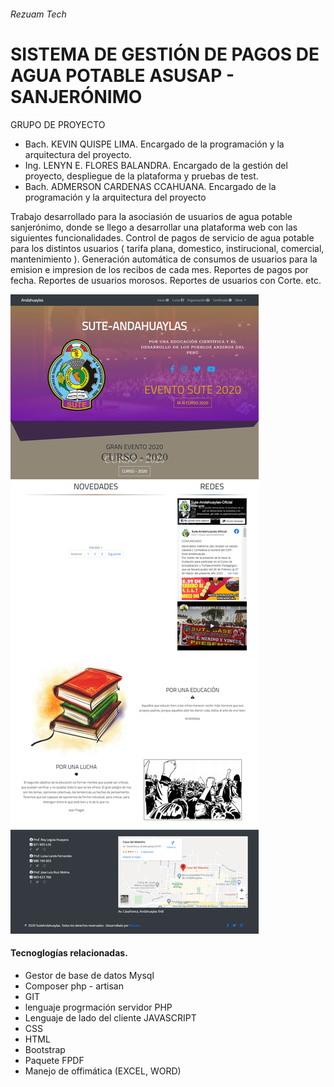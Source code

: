 ###### Rezuam Tech
# SISTEMA DE GESTIÓN DE PAGOS DE AGUA POTABLE ASUSAP - SANJERÓNIMO

GRUPO DE PROYECTO
- Bach. KEVIN QUISPE LIMA. Encargado de la programación y la arquitectura del proyecto.
- Ing. LENYN E. FLORES BALANDRA. Encargado de la gestión del proyecto, despliegue de la plataforma y pruebas de test.
- Bach. ADMERSON CARDENAS CCAHUANA. Encargado de la programación y la arquitectura del proyecto

Trabajo desarrollado para la asociasión de usuarios de agua potable sanjerónimo, donde se llego a desarrollar una plataforma web con las siguientes funcionalidades. Control de pagos de servicio de agua potable para los distintos usuarios ( tarifa plana, domestico, instirucional, comercial, mantenimiento ). Generación automática de consumos de usuarios para la emision e impresion de los recibos de cada mes. Reportes de pagos por fecha. Reportes de usuarios morosos. Reportes de usuarios con Corte. etc.

![ok](https://github.com/KevinQL/sutep2020/blob/master/img/pg-sutea%202020.png)

#### Tecnoglogías relacionadas.
- Gestor de base de datos Mysql
- Composer php - artisan 
- GIT
- lenguaje progrmación servidor PHP
- Lenguaje de lado del cliente JAVASCRIPT
- CSS
- HTML
- Bootstrap
- Paquete FPDF
- Manejo de offimática (EXCEL, WORD)
